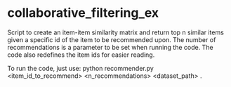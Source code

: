 # collaborative_filtering_ex
Script to create an item-item similarity matrix and return top n similar items given a specific id of the item to be recommended upon. The number of recommendations is a parameter to be set when running the code.
The code also redefines the item ids for easier reading.

To run the code, just use:
python recommender.py <item_id_to_recommend> <n_recommendations> <dataset_path> <dataset>
.
  
  
  
